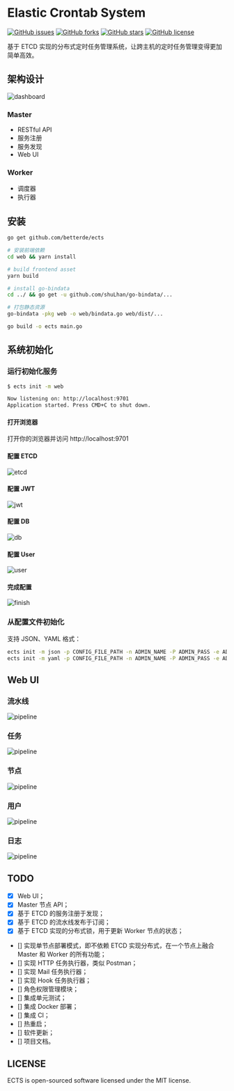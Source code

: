 # Elastic Crontab System

[![GitHub issues](https://img.shields.io/github/issues/betterde/ects)](https://github.com/betterde/ects/issues)
[![GitHub forks](https://img.shields.io/github/forks/betterde/ects)](https://github.com/betterde/ects/network)
[![GitHub stars](https://img.shields.io/github/stars/betterde/ects)](https://github.com/betterde/ects/stargazers)
[![GitHub license](https://img.shields.io/github/license/betterde/ects)](https://github.com/betterde/ects/blob/master/LICENSE)

基于 ETCD 实现的分布式定时任务管理系统，让跨主机的定时任务管理变得更加简单高效。

## 架构设计

![dashboard](docs/overview/architecture.jpg)

### Master 
* RESTful API
* 服务注册
* 服务发现
* Web UI

### Worker
* 调度器
* 执行器

## 安装

```bash
go get github.com/betterde/ects

# 安装前端依赖
cd web && yarn install

# build frontend asset
yarn build

# install go-bindata
cd ../ && go get -u github.com/shuLhan/go-bindata/...

# 打包静态资源
go-bindata -pkg web -o web/bindata.go web/dist/...

go build -o ects main.go

```

## 系统初始化

### 运行初始化服务
```bash
$ ects init -m web

Now listening on: http://localhost:9701
Application started. Press CMD+C to shut down.
```

#### 打开浏览器
打开你的浏览器并访问 http://localhost:9701

#### 配置 ETCD

![etcd](docs/overview/initialization/init-etcd.png)

#### 配置 JWT

![jwt](docs/overview/initialization/init-jwt.png)

#### 配置 DB

![db](docs/overview/initialization/init-db.png)

#### 配置 User

![user](docs/overview/initialization/init-user.png)

#### 完成配置

![finish](docs/overview/initialization/init-complete.png)

### 从配置文件初始化

支持 JSON、YAML 格式：

```bash
ects init -m json -p CONFIG_FILE_PATH -n ADMIN_NAME -P ADMIN_PASS -e ADMIN_MAIL
ects init -m yaml -p CONFIG_FILE_PATH -n ADMIN_NAME -P ADMIN_PASS -e ADMIN_MAIL
```

## Web UI

### 流水线

![pipeline](docs/overview/pipeline.png)

### 任务

![pipeline](docs/overview/task.png)

### 节点

![pipeline](docs/overview/node.png)

### 用户

![pipeline](docs/overview/user.png)

### 日志

![pipeline](docs/overview/user-log.png)

## TODO

- [x] Web UI；
- [x] Master 节点 API；
- [x] 基于 ETCD 的服务注册于发现；
- [x] 基于 ETCD 的流水线发布于订阅；
- [x] 基于 ETCD 实现的分布式锁，用于更新 Worker 节点的状态；
- [] 实现单节点部署模式，即不依赖 ETCD 实现分布式，在一个节点上融合 Master 和 Worker 的所有功能；
- [] 实现 HTTP 任务执行器，类似 Postman；
- [] 实现 Mail 任务执行器；
- [] 实现 Hook 任务执行器；
- [] 角色权限管理模块；
- [] 集成单元测试；
- [] 集成 Docker 部署；
- [] 集成 CI；
- [] 热重启；
- [] 软件更新；
- [] 项目文档。

## LICENSE
ECTS is open-sourced software licensed under the MIT license.